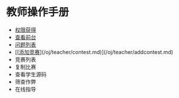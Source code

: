 # 教师操作手册

* [权限获得](/oj/teacher/private.md)
* [查看前台](/oj/teacher/watch.md)
* [问题列表](/oj/teacher/problemset.md)
* [[[添加竞赛](/oj/teacher/contest.md)](/oj/teacher/contest.md)](/oj/teacher/addcontest.md)
* 竞赛列表
* 复制比赛
* 查看学生源码
* 筛查作弊
* 在线指导



